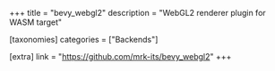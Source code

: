 +++
title = "bevy_webgl2"
description = "WebGL2 renderer plugin for WASM target"

[taxonomies]
categories = ["Backends"]

[extra]
link = "https://github.com/mrk-its/bevy_webgl2"
+++

